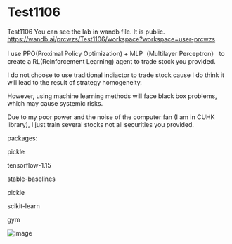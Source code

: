 # Test1106
Test1106
You can see the lab in wandb file. It is public.
https://wandb.ai/prcwzs/Test1106/workspace?workspace=user-prcwzs

I use PPO(Proximal Policy Optimization) + MLP（Multilayer Perceptron） to create a RL(Reinforcement Learning) agent to trade stock you provided.

I do not choose to use traditional indiactor to trade stock cause I do think it will lead to the result of strategy homogeneity. 

However, using machine learning methods will face black box problems, which may cause systemic risks.

Due to my poor power and the noise of the computer fan (I am in CUHK library), I just train several stocks not all securities you provided.

packages:

pickle

tensorflow-1.15

stable-baselines

pickle

scikit-learn

gym


![image](https://user-images.githubusercontent.com/49648647/140601769-ee73b35d-a663-40ba-b87b-e493f20e74c0.png)
